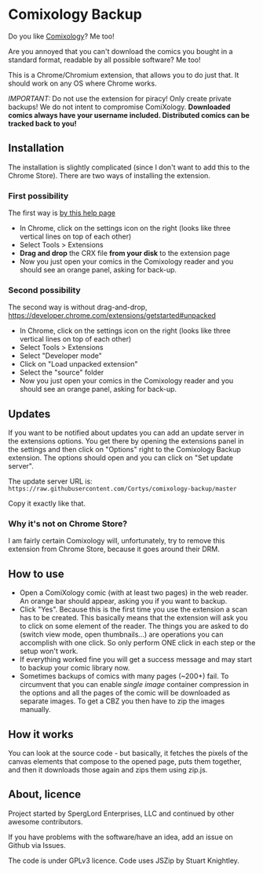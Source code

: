 Comixology Backup
======

Do you like [Comixology](http://comixology.com)? Me too!

Are you annoyed that you can't download the comics you bought in a standard format, readable by all possible software? Me too!

This is a Chrome/Chromium extension, that allows you to do just that. It should work on any OS where Chrome works.

*IMPORTANT:* Do not use the extension for piracy! Only create private backups! We do not intent to compromise ComiXology. **Downloaded comics always have your username included. Distributed comics can be tracked back to you!**

Installation
-----

The installation is slightly complicated (since I don't want to add this to the Chrome Store). 
There are two ways of installing the extension.

### First possibility

The first way is [by this help page](https://support.google.com/chrome_webstore/answer/2664769?hl=en)

- In Chrome, click on the settings icon on the right (looks like three vertical lines on top of each other)
- Select Tools > Extensions
- **Drag and drop** the CRX file **from your disk** to the extension page
- Now you just open your comics in the Comixology reader and you should see an orange panel, asking for back-up.

### Second possibility

The second way is without drag-and-drop, https://developer.chrome.com/extensions/getstarted#unpacked

- In Chrome, click on the settings icon on the right (looks like three vertical lines on top of each other)
- Select Tools > Extensions
- Select "Developer mode"
- Click on "Load unpacked extension"
- Select the "source" folder
- Now you just open your comics in the Comixology reader and you should see an orange panel, asking for back-up.

Updates
-----

If you want to be notified about updates you can add an update server in the extensions options. You get there by opening the extensions panel in the settings and then click on "Options" right to the Comixology Backup extension. The options should open and you can click on "Set update server".

The update server URL is: `https://raw.githubusercontent.com/Cortys/comixology-backup/master`

Copy it exactly like that.

### Why it's not on Chrome Store?

I am fairly certain Comixology will, unfortunately, try to remove this extension from Chrome Store, because it goes around their DRM.

How to use
-----

* Open a ComiXology comic (with at least two pages) in the web reader. An orange bar should appear, asking you if you want to backup.
* Click "Yes". Because this is the first time you use the extension a scan has to be created. This basically means that the extension will ask you to click on some element of the reader. The things you are asked to do (switch view mode, open thumbnails...) are operations you can accomplish with one click. So only perform ONE click in each step or the setup won't work.
* If everything worked fine you will get a success message and may start to backup your comic library now.
* Sometimes backups of comics with many pages (~200+) fail. To circumvent that you can enable *single image* container compression in the options and all the pages of the comic will be downloaded as separate images. To get a CBZ you then have to zip the images manually.

How it works
-----
You can look at the source code - but basically, it fetches the pixels of the canvas elements that compose to the opened page, puts them together, and then it downloads those again and zips them using zip.js.

About, licence
----

Project started by SpergLord Enterprises, LLC and continued by other awesome contributors.

If you have problems with the software/have an idea, add an issue on Github via Issues.

The code is under GPLv3 licence. Code uses JSZip by Stuart Knightley.

